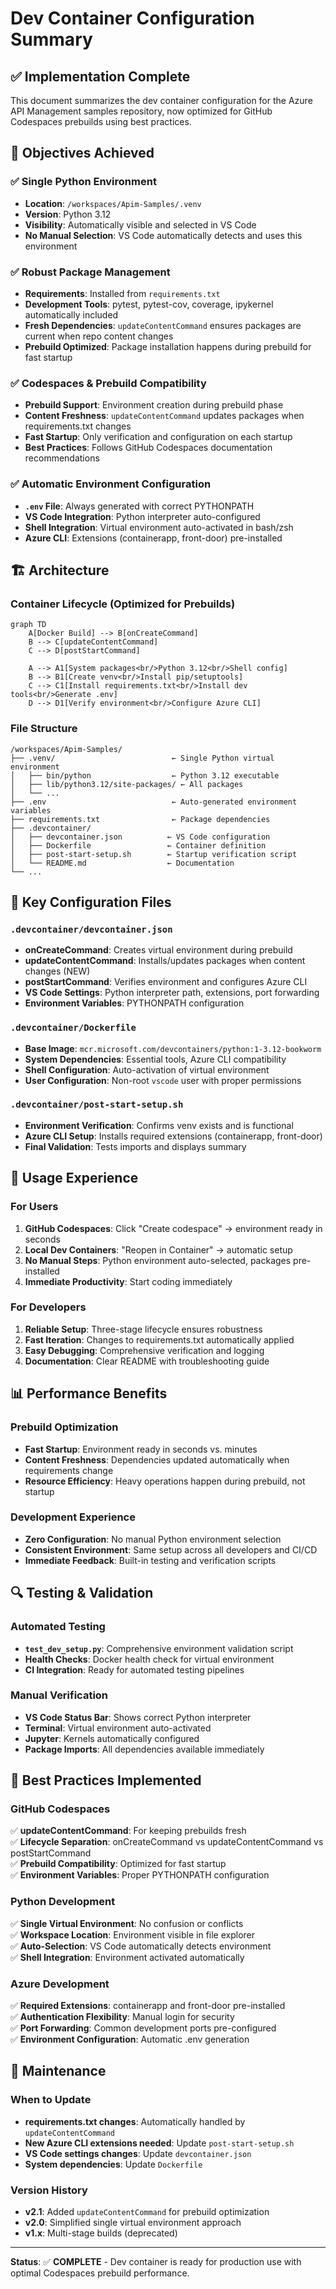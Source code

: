 # Dev Container Configuration Summary

## ✅ Implementation Complete

This document summarizes the dev container configuration for the Azure API Management samples repository, now optimized for GitHub Codespaces prebuilds using best practices.

## 🎯 Objectives Achieved

### ✅ Single Python Environment
- **Location**: `/workspaces/Apim-Samples/.venv`
- **Version**: Python 3.12
- **Visibility**: Automatically visible and selected in VS Code
- **No Manual Selection**: VS Code automatically detects and uses this environment

### ✅ Robust Package Management
- **Requirements**: Installed from `requirements.txt`
- **Development Tools**: pytest, pytest-cov, coverage, ipykernel automatically included
- **Fresh Dependencies**: `updateContentCommand` ensures packages are current when repo content changes
- **Prebuild Optimized**: Package installation happens during prebuild for fast startup

### ✅ Codespaces & Prebuild Compatibility
- **Prebuild Support**: Environment creation during prebuild phase
- **Content Freshness**: `updateContentCommand` updates packages when requirements.txt changes
- **Fast Startup**: Only verification and configuration on each startup
- **Best Practices**: Follows GitHub Codespaces documentation recommendations

### ✅ Automatic Environment Configuration
- **`.env` File**: Always generated with correct PYTHONPATH
- **VS Code Integration**: Python interpreter auto-configured
- **Shell Integration**: Virtual environment auto-activated in bash/zsh
- **Azure CLI**: Extensions (containerapp, front-door) pre-installed

## 🏗️ Architecture

### Container Lifecycle (Optimized for Prebuilds)

```mermaid
graph TD
    A[Docker Build] --> B[onCreateCommand]
    B --> C[updateContentCommand]
    C --> D[postStartCommand]
    
    A --> A1[System packages<br/>Python 3.12<br/>Shell config]
    B --> B1[Create venv<br/>Install pip/setuptools]
    C --> C1[Install requirements.txt<br/>Install dev tools<br/>Generate .env]
    D --> D1[Verify environment<br/>Configure Azure CLI]
```

### File Structure
```
/workspaces/Apim-Samples/
├── .venv/                          ← Single Python virtual environment
│   ├── bin/python                  ← Python 3.12 executable  
│   ├── lib/python3.12/site-packages/ ← All packages
│   └── ...
├── .env                            ← Auto-generated environment variables
├── requirements.txt                ← Package dependencies
├── .devcontainer/
│   ├── devcontainer.json          ← VS Code configuration
│   ├── Dockerfile                 ← Container definition
│   ├── post-start-setup.sh        ← Startup verification script
│   └── README.md                  ← Documentation
└── ...
```

## 🔧 Key Configuration Files

### `.devcontainer/devcontainer.json`
- **onCreateCommand**: Creates virtual environment during prebuild
- **updateContentCommand**: Installs/updates packages when content changes (NEW)
- **postStartCommand**: Verifies environment and configures Azure CLI
- **VS Code Settings**: Python interpreter path, extensions, port forwarding
- **Environment Variables**: PYTHONPATH configuration

### `.devcontainer/Dockerfile`
- **Base Image**: `mcr.microsoft.com/devcontainers/python:1-3.12-bookworm`
- **System Dependencies**: Essential tools, Azure CLI compatibility
- **Shell Configuration**: Auto-activation of virtual environment
- **User Configuration**: Non-root `vscode` user with proper permissions

### `.devcontainer/post-start-setup.sh`
- **Environment Verification**: Confirms venv exists and is functional
- **Azure CLI Setup**: Installs required extensions (containerapp, front-door)
- **Final Validation**: Tests imports and displays summary

## 🚀 Usage Experience

### For Users
1. **GitHub Codespaces**: Click "Create codespace" → environment ready in seconds
2. **Local Dev Containers**: "Reopen in Container" → automatic setup
3. **No Manual Steps**: Python environment auto-selected, packages pre-installed
4. **Immediate Productivity**: Start coding immediately

### For Developers
1. **Reliable Setup**: Three-stage lifecycle ensures robustness
2. **Fast Iteration**: Changes to requirements.txt automatically applied
3. **Easy Debugging**: Comprehensive verification and logging
4. **Documentation**: Clear README with troubleshooting guide

## 📊 Performance Benefits

### Prebuild Optimization
- **Fast Startup**: Environment ready in seconds vs. minutes
- **Content Freshness**: Dependencies updated automatically when requirements change
- **Resource Efficiency**: Heavy operations happen during prebuild, not startup

### Development Experience
- **Zero Configuration**: No manual Python environment selection
- **Consistent Environment**: Same setup across all developers and CI/CD
- **Immediate Feedback**: Built-in testing and verification scripts

## 🔍 Testing & Validation

### Automated Testing
- **`test_dev_setup.py`**: Comprehensive environment validation script
- **Health Checks**: Docker health check for virtual environment
- **CI Integration**: Ready for automated testing pipelines

### Manual Verification
- **VS Code Status Bar**: Shows correct Python interpreter
- **Terminal**: Virtual environment auto-activated
- **Jupyter**: Kernels automatically configured
- **Package Imports**: All dependencies available immediately

## 📝 Best Practices Implemented

### GitHub Codespaces
✅ **updateContentCommand**: For keeping prebuilds fresh  
✅ **Lifecycle Separation**: onCreateCommand vs updateContentCommand vs postStartCommand  
✅ **Prebuild Compatibility**: Optimized for fast startup  
✅ **Environment Variables**: Proper PYTHONPATH configuration  

### Python Development
✅ **Single Virtual Environment**: No confusion or conflicts  
✅ **Workspace Location**: Environment visible in file explorer  
✅ **Auto-Selection**: VS Code automatically detects environment  
✅ **Shell Integration**: Environment activated automatically  

### Azure Development
✅ **Required Extensions**: containerapp and front-door pre-installed  
✅ **Authentication Flexibility**: Manual login for security  
✅ **Port Forwarding**: Common development ports pre-configured  
✅ **Environment Configuration**: Automatic .env generation  

## 🔧 Maintenance

### When to Update
- **requirements.txt changes**: Automatically handled by `updateContentCommand`
- **New Azure CLI extensions needed**: Update `post-start-setup.sh`
- **VS Code settings changes**: Update `devcontainer.json`
- **System dependencies**: Update `Dockerfile`

### Version History
- **v2.1**: Added `updateContentCommand` for prebuild optimization
- **v2.0**: Simplified single virtual environment approach  
- **v1.x**: Multi-stage builds (deprecated)

---

**Status**: ✅ **COMPLETE** - Dev container is ready for production use with optimal Codespaces prebuild performance.

